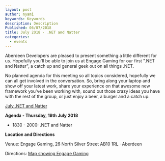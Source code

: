 ```yaml
---
layout: post
author: nyami
keywords: Keywords
description: Description
Published: 06/07/2018
title: July 2018 - .NET and Natter
categories:
  - events
---
```

Aberdeen Developers are pleased to present something a little different for us. Hopefully you'll be able to join us at Engage Gaming for our first ".NET and Natter", a catch up and general geek out on all things .NET.

No planned agenda for this meeting so all topics considered, hopefully we can all get involved in the conversation. So, bring along your laptop and show off your latest work, share your experience on that awesome new framework you've been working with, sound out those crazy ideas you have with the rest of the group, or just enjoy a beer, a burger and a catch up.

[July .NET and Natter](https://www.meetup.com/en-AU/Aberdeen-Developers-NET-User-Group/events/252025130/)

**Agenda - Thursday, 19th July 2018**

+ 1830 - 2000: .NET and Natter

**Location and Directions**

Venue: Engage Gaming, 26 North Silver Street AB10 1RL · Aberdeen

Directions: [Map showing Engage Gaming]( https://www.google.co.uk/maps/place/Engage+Gaming/@57.1472976,-2.108418,17z/data=!3m1!4b1!4m5!3m4!1s0x48840e23a3284dc1:0xc44805b2e37148c0!8m2!3d57.1472947!4d-2.1062293)
